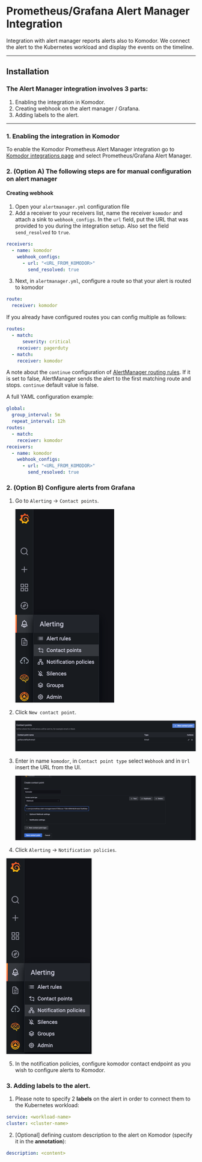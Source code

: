 # Prometheus/Grafana Alert Manager Integration

Integration with alert manager reports alerts also to Komodor. We connect the alert to the Kubernetes workload and display the events on the timeline.

---

## Installation

### The Alert Manager integration involves 3 parts:

1. Enabling the integration in Komodor.
2. Creating webhook on the alert manager / Grafana.
3. Adding labels to the alert.

---

### 1. Enabling the integration in Komodor

To enable the Komodor Prometheus Alert Manager integration go to [Komodor integrations page](https://app.komodor.com/main/integration) and select Prometheus/Grafana Alert Manager.

### 2. (Option A) The following steps are for manual configuration on alert manager

#### Creating webhook

1. Open your `alertmanager.yml` configuration file
2. Add a receiver to your receivers list, name the receiver `komodor` and attach a sink to `webhook_configs`. In the `url` field, put the URL that was provided to you during the integration setup. Also set the field `send_resolved` to `true`.

```yaml
receivers:
  - name: komodor
    webhook_configs:
      - url: "<URL_FROM_KOMODOR>"
        send_resolved: true
```

3. Next, in `alertmanager.yml`, configure a route so that your alert is routed to komodor

```yaml
route:
  receiver: komodor
```

If you already have configured routes you can config multiple as follows:

```yaml
routes:
  - match:
      severity: critical
    receiver: pagerduty
  - match:
    receiver: komodor
```

A note about the `continue` configuration of [AlertManager routing rules](https://prometheus.io/docs/alerting/latest/configuration/#route). If it is set to false, AlertManager sends the alert to the first matching route and stops. `continue` default value is false.

A full YAML configuration example:

```yaml
global:
  group_interval: 5m
  repeat_interval: 12h
routes:
  - match:
    receiver: komodor
receivers:
  - name: komodor
    webhook_configs:
      - url: "<URL_FROM_KOMODOR>"
        send_resolved: true
```

### 2. (Option B) Configure alerts from Grafana

1. Go to `Alerting` -> `Contact points`.

   ![AlertingContactPoints](./img/AlertManagerGrafana/alerting_contact_points.png)

2. Click `New contact point`.

   ![NewContactPoint](./img/AlertManagerGrafana/new_contact_point.png)

3. Enter in name `komodor`, in `Contact point type` select `Webhook` and in `Url` insert the URL from the UI.

   ![ConfigureNewContactPoint](./img/AlertManagerGrafana/configure_new_contact_point.png)

4. Click `Alerting` -> `Notification policies`.

![NotificationPolicies](./img/AlertManagerGrafana/notification_policies.png)

5. In the notification policies, configure komodor contact endpoint as you wish to configure alerts to Komodor.

### 3. Adding labels to the alert.

1. Please note to specify 2 **labels** on the alert in order to connect them to the Kubernetes workload:

```yaml
service: <workload-name>
cluster: <cluster-name>
```

2. [Optional] defining custom description to the alert on Komodor (specify it in the **annotation**):

```yaml
description: <content>
```
